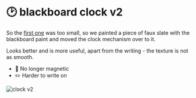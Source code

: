 # 🕑 blackboard clock v2

So the [first one](../03/blackboard-clock) was too small, so we painted a
piece of faux slate with the blackboard paint and moved the clock mechanism
over to it.

Looks better and is more useful, apart from the writing - the texture is
not as smooth.

* 🧲 No longer magnetic
* ✏️ Harder to write on

![clock v2](blackboard-v2)


